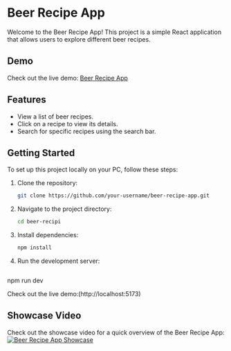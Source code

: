 # Beer Recipe App

Welcome to the Beer Recipe App! This project is a simple React application that allows users to explore different beer recipes.

## Demo

Check out the live demo: [Beer Recipe App](https://beerrecipi.netlify.app)

## Features

- View a list of beer recipes.
- Click on a recipe to view its details.
- Search for specific recipes using the search bar.

## Getting Started

To set up this project locally on your PC, follow these steps:

1. Clone the repository:

   ```bash
   git clone https://github.com/your-username/beer-recipe-app.git

2. Navigate to the project directory:

   ```bash
   cd beer-recipi
3. Install dependencies:

   ```bash
   npm install
4. Run the development server:

   ```bash
  npm run dev

Check out the live demo:(http://localhost:5173)

## Showcase Video
Check out the showcase video for a quick overview of the Beer Recipe App:
[![Beer Recipe App Showcase](https://example.com/path/to/screenshot.png)](https://www.youtube.com/watch?v=your-youtube-video-id)

